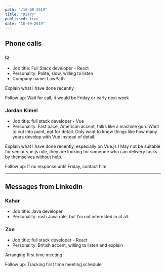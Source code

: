 ```yaml
---
path: "/10-09-2019"
title: "Diary"
published: true
date: "10-09-2019"
---
```


## Phone calls

### Iz

- Job title: Full Stack developer - React
- Personality: Polite, slow, willing to listen
- Company name: LawPath

Explain what I have done recently

Follow up: Wait for call, it would be Friday or early next week

### Jordan Kimel

- Job title: full stack developer - Vue
- Personality: Fast pace, American accent, talks like a machine gun. Want to cut into point, not for detail. Only want to know things like how many years develop with Vue instead of detail.

Explain what I have done recently, especially on Vue.js
I May not be suitable for senior vue.js role, they are looking for someone who can delivery tasks by themselves without help.

Follow up: If no response until Friday, contact him

---

## Messages from Linkedin

### Kahar

- Job title: Java developer
- Personality: rush
  Java role, but I’m not interested in at all.

### Zoe

- Job title: full stack developer - React
- Personality: British accent, willing to listen and explain

Arranging first time meeting

Follow up: Tracking first time meeting schedule
